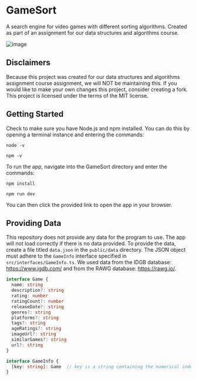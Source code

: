 # GameSort

A search engine for video games with different sorting algorithms. Created as part of an assignment for our data structures and algorithms course.

![image](https://user-images.githubusercontent.com/92892499/206064436-405c0591-5e2e-4ba8-9f4b-a9bf43aab191.png)

## Disclaimers

Because this project was created for our data structures and algorithms assignment course assignment, we will NOT be maintaining this. If you would like to make your own changes this project, consider creating a fork.
This project is licensed under the terms of the MIT license.

## Getting Started

Check to make sure you have Node.js and npm installed. You can do this by opening a terminal instance and entering the commands:
```
node -v
```
```
npm -v
```

To run the app, navigate into the GameSort directory and enter the commands:
```
npm install
```
```
npm run dev
```
You can then click the provided link to open the app in your browser.

## Providing Data

This repository does not provide any data for the program to use. The app will not load correctly if there is no data provided. To provide the data, create a file titled `data.json` in the `public/data` directory. The JSON object must adhere to the `GameInfo` interface specified in `src/interfaces/GameInfo.ts`. We used data from the IDGB database: https://www.igdb.com/ and from the RAWG database: https://rawg.io/.


```ts
interface Game {
  name: string
  description?: string
  rating: number
  ratingCount?: number
  releaseDate?: string
  genres?: string
  platforms?: string
  tags?: string
  ageRatings?: string
  imageUrl?: string
  similarGames?: string
  url?: string
}

interface GameInfo {
  [key: string]: Game  // key is a string containing the numerical index of this game
}
```

